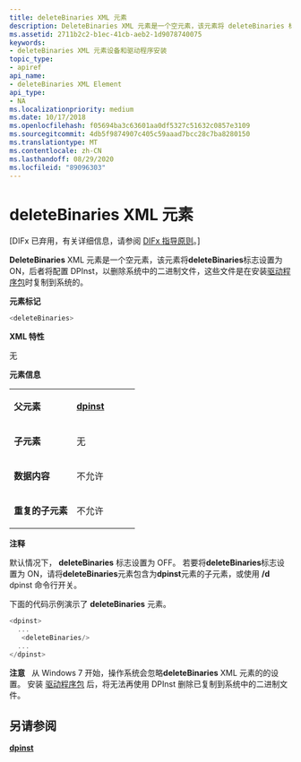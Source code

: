 ```yaml
---
title: deleteBinaries XML 元素
description: DeleteBinaries XML 元素是一个空元素，该元素将 deleteBinaries 标志设置为 ON，后者将配置 DPInst，以删除系统中的二进制文件，这些文件是在安装驱动程序包时复制到系统的。元素标记 deleteBinaries XML AttributesNoneElement Information Parent elementsdpinstChild elementsNoneData contentsNone permittedDuplicate child elementsNone 允许 RemarksBy 默认情况下，deleteBinaries 标志设置为 OFF。 若要将 deleteBinaries 标志设置为 ON，请将 deleteBinaries 元素包含为 dpinst 元素的子元素，或使用/d DPInst 命令行开关。 下面的代码示例演示了 deleteBinaries 元素。 dpinst .。。deleteBinaries/.../dpinst 注意从 Windows 7 开始，操作系统会忽略 deleteBinaries XML 元素的的设置。 安装驱动程序包后，将无法再使用 DPInst 删除已复制到系统中的二进制文件。
ms.assetid: 2711b2c2-b1ec-41cb-aeb2-1d9078740075
keywords:
- deleteBinaries XML 元素设备和驱动程序安装
topic_type:
- apiref
api_name:
- deleteBinaries XML Element
api_type:
- NA
ms.localizationpriority: medium
ms.date: 10/17/2018
ms.openlocfilehash: f05694ba3c63601aa0df5327c51632c0857e3109
ms.sourcegitcommit: 4db5f9874907c405c59aaad7bcc28c7ba8280150
ms.translationtype: MT
ms.contentlocale: zh-CN
ms.lasthandoff: 08/29/2020
ms.locfileid: "89096303"
---
```

# <a name="deletebinaries-xml-element"></a>deleteBinaries XML 元素


\[DIFx 已弃用，有关详细信息，请参阅 [DIFx 指导原则](./difx-guidelines.md)。\]

**DeleteBinaries** XML 元素是一个空元素，该元素将**deleteBinaries**标志设置为 ON，后者将配置 DPInst，以删除系统中的二进制文件，这些文件是在安装[驱动程序包](./driver-packages.md)时复制到系统的。

**元素标记**

```cpp
<deleteBinaries>
```

**XML 特性**

无

**元素信息**

<table>
<colgroup>
<col width="50%" />
<col width="50%" />
</colgroup>
<tbody>
<tr class="odd">
<td align="left"><p><strong>父元素</strong></p></td>
<td align="left"><p><a href="dpinst-xml-element.md" data-raw-source="[&lt;strong&gt;dpinst&lt;/strong&gt;](dpinst-xml-element.md)"><strong>dpinst</strong></a></p></td>
</tr>
<tr class="even">
<td align="left"><p><strong>子元素</strong></p></td>
<td align="left"><p>无</p></td>
</tr>
<tr class="odd">
<td align="left"><p><strong>数据内容</strong></p></td>
<td align="left"><p>不允许</p></td>
</tr>
<tr class="even">
<td align="left"><p><strong>重复的子元素</strong></p></td>
<td align="left"><p>不允许</p></td>
</tr>
</tbody>
</table>

 

**注释**

默认情况下， **deleteBinaries** 标志设置为 OFF。 若要将**deleteBinaries**标志设置为 ON，请将**deleteBinaries**元素包含为**dpinst**元素的子元素，或使用 **/d**   dpinst 命令行开关。

下面的代码示例演示了 **deleteBinaries** 元素。

```cpp
<dpinst>
  ...
   <deleteBinaries/>
  ...
</dpinst>
```

**注意**   从 Windows 7 开始，操作系统会忽略**deleteBinaries** XML 元素的的设置。 安装 [驱动程序包](./driver-packages.md) 后，将无法再使用 DPInst 删除已复制到系统中的二进制文件。

 

## <a name="see-also"></a>另请参阅


[**dpinst**](dpinst-xml-element.md)

 


